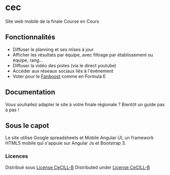 # cec
Site web mobile de la finale Course en Cours

## Fonctionnalités

- Diffuser le planning et ses mises à jour
- Afficher les résultats par équipe, avec filtrage par établissement ou équipe, rang...
- Diffuser la vidéo des pistes (via le direct youtube)
- Accéder aux réseaux sociaux liés à l'événement
- Voter pour le [Fanboost](http://fanboost.fiaformulae.com/) comme en Formula E

## Documentation

Vous souhaitez adapter le site à votre finale régionale ? Bientôt un guide pas à pas !

## Sous le capot

Le site utilise Google spreadsheets et Mobile Angular UI, un framework HTML5 mobile qui s'appuie sur Angular Js et Bootstrap 3.

### Licences

Distribué sous [License CeCILL-B](https://github.com/olivierwhk/cec/blob/master/LICENCE_FR)
Distributed under [License CeCILL-B](https://github.com/olivierwhk/cec/blob/master/LICENCE)
